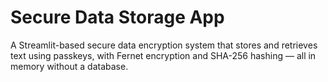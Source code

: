 # Secure Data Storage App
 A Streamlit-based secure data encryption system that stores and retrieves text using passkeys, with Fernet encryption and SHA-256 hashing — all in memory without a database.
